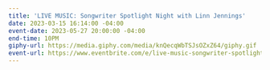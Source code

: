 ```yaml
---
title: 'LIVE MUSIC: Songwriter Spotlight Night with Linn Jennings'
date: 2023-03-15 16:14:00 -04:00
event-date: 2023-05-27 20:00:00 -04:00
end-time: 10PM
giphy-url: https://media.giphy.com/media/knQecqWbTSJsOZxZ64/giphy.gif
event-url: https://www.eventbrite.com/e/live-music-songwriter-spotlight-night-with-linn-jennings-tickets-624926571197
---
```


